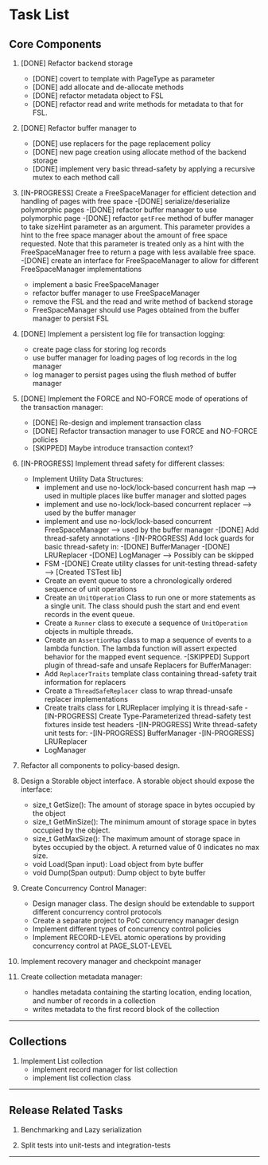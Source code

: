 <!--
 TODO.md - Persist
 
 Copyright 2021 Ketan Goyal
 
 Permission is hereby granted, free of charge, to any person obtaining a copy
 of this software and associated documentation files (the "Software"), to deal
 in the Software without restriction, including without limitation the rights
 to use, copy, modify, merge, publish, distribute, sublicense, and/or sell
 copies of the Software, and to permit persons to whom the Software is
 furnished to do so, subject to the following conditions:
 
 The above copyright notice and this permission notice shall be included in all
 copies or substantial portions of the Software.
 
 THE SOFTWARE IS PROVIDED "AS IS", WITHOUT WARRANTY OF ANY KIND, EXPRESS OR
 IMPLIED, INCLUDING BUT NOT LIMITED TO THE WARRANTIES OF MERCHANTABILITY,
 FITNESS FOR A PARTICULAR PURPOSE AND NONINFRINGEMENT. IN NO EVENT SHALL THE
 AUTHORS OR COPYRIGHT HOLDERS BE LIABLE FOR ANY CLAIM, DAMAGES OR OTHER
 LIABILITY, WHETHER IN AN ACTION OF CONTRACT, TORT OR OTHERWISE, ARISING FROM,
 OUT OF OR IN CONNECTION WITH THE SOFTWARE OR THE USE OR OTHER DEALINGS IN THE
 SOFTWARE.
-->

# Task List

## Core Components

1. [DONE] Refactor backend storage
    - [DONE] covert to template with PageType as parameter
    - [DONE] add allocate and de-allocate methods
    - [DONE] refactor metadata object to FSL
    - [DONE] refactor read and write methods for metadata to that for FSL.

2. [DONE] Refactor buffer manager to
    - [DONE] use replacers for the page replacement policy
    - [DONE] new page creation using allocate method of the backend storage
    - [DONE] implement very basic thread-safety by applying a recursive mutex to each method call

3. [IN-PROGRESS] Create a FreeSpaceManager for efficient detection and handling of pages with free space
    -[DONE] serialize/deserialize polymorphic pages
    -[DONE] refactor buffer manager to use polymorphic page
    -[DONE] refactor `getFree` method of buffer manager to take sizeHint parameter as an argument. This parameter provides a hint to the free space manager about the amount of free space requested. Note that this parameter is treated only as a hint with the FreeSpaceManager free to return a page with less available free space.
    -[DONE] create an interface for FreeSpaceManager to allow for different FreeSpaceManager implementations
    - implement a basic FreeSpaceManager
    - refactor buffer manager to use FreeSpaceManager
    - remove the FSL and the read and write method of backend storage
    - FreeSpaceManager should use Pages obtained from the buffer manager to persist FSL

4. [DONE] Implement a persistent log file for transaction logging:
    - create page class for storing log records
    - use buffer manager for loading pages of log records in the log manager
    - log manager to persist pages using the flush method of buffer manager

5. [DONE] Implement the FORCE and NO-FORCE mode of operations of the transaction manager:
    - [DONE] Re-design and implement transaction class
    - [DONE] Refactor transaction manager to use FORCE and NO-FORCE policies
    - [SKIPPED] Maybe introduce transaction context?

6. [IN-PROGRESS] Implement thread safety for different classes:
    - Implement Utility Data Structures:
        - implement and use no-lock/lock-based concurrent hash map --> used in multiple places like buffer manager and slotted pages
        - implement and use no-lock/lock-based concurrent replacer --> used by the buffer manager
        - implement and use no-lock/lock-based concurrent FreeSpaceManager --> used by the buffer manager
    -[DONE] Add thread-safety annotations
    -[IN-PROGRESS] Add lock guards for basic thread-safety in:
        -[DONE] BufferManager
        -[DONE] LRUReplacer
        -[DONE] LogManager --> Possibly can be skipped
        - FSM
    -[DONE] Create utility classes for unit-testing thread-safety --> [Created TSTest lib]
        - Create an event queue to store a chronologically ordered sequence of unit operations
        - Create an `UnitOperation` Class to run one or more statements as a single unit. The class should push the start and end event records in the event queue.
        - Create a `Runner` class to execute a sequence of `UnitOperation` objects in multiple threads.
        - Create an `AssertionMap` class to map a sequence of events to a lambda function. The lambda function will assert expected behavior for the mapped event sequence.
    -[SKIPPED] Support plugin of thread-safe and unsafe Replacers for BufferManager:
        - Add `ReplacerTraits` template class containing thread-safety trait information for replacers
        - Create a `ThreadSafeReplacer` class to wrap thread-unsafe replacer implementations
        - Create traits class for LRUReplacer implying it is thread-safe
    -[IN-PROGRESS] Create Type-Parameterized thread-safety test fixtures inside test headers
    -[IN-PROGRESS] Write thread-safety unit tests for:
        -[IN-PROGRESS] BufferManager
        -[IN-PROGRESS] LRUReplacer
        - LogManager

7. Refactor all components to policy-based design.

8. Design a Storable object interface. A storable object should expose the interface:
    - size_t GetSize(): The amount of storage space in bytes occupied by the object
    - size_t GetMinSize(): The minimum amount of storage space in bytes occupied by the object.
    - size_t GetMaxSize(): The maximum amount of storage space in bytes occupied by the object. A returned value of 0 indicates no max size.
    - void Load(Span input): Load object from byte buffer
    - void Dump(Span output): Dump object to byte buffer

9. Create Concurrency Control Manager:
    - Design manager class. The design should be extendable to support different concurrency control protocols
    - Create a separate project to PoC concurrency manager design
    - Implement different types of concurrency control policies
    - Implement RECORD-LEVEL atomic operations by providing concurrency control at PAGE_SLOT-LEVEL

10. Implement recovery manager and checkpoint manager

11. Create collection metadata manager:
    - handles metadata containing the starting location, ending location, and number of records in a collection
    - writes metadata to the first record block of the collection

------------------------------------------------------------

## Collections

1. Implement List collection
    - implement record manager for list collection
    - implement list collection class

------------------------------------------------------------

## Release Related Tasks

1. Benchmarking and Lazy serialization

2. Split tests into unit-tests and integration-tests

------------------------------------------------------------
